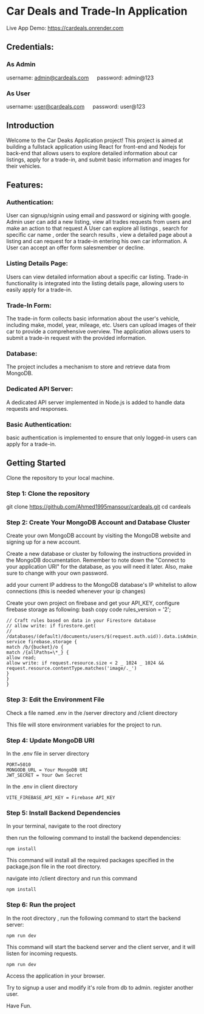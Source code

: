 # Car Deals and Trade-In Application

Live App Demo: https://cardeals.onrender.com

## Credentials:

### As Admin

username: admin@cardeals.com &emsp; password: admin@123

### As User

username: user@cardeals.com &emsp; password: user@123

## Introduction

Welcome to the Car Deaks Application project! This project is aimed at building a fullstack application using React for front-end and Nodejs for back-end that allows users to explore detailed information about car listings, apply for a trade-in, and submit basic information and images for their vehicles.

## Features:

### Authentication:

User can signup/signin using email and password or sigining with google.
Admin user can add a new listing, view all trades requests from users and make an action to that request
A User can explore all listings , search for specific car name , order the search results , view a detailed page about a listing and can request for a trade-in entering his own car information.
A User can accept an offer form salesmember or decline.

### Listing Details Page:

Users can view detailed information about a specific car listing.
Trade-in functionality is integrated into the listing details page, allowing users to easily apply for a trade-in.

### Trade-In Form:

The trade-in form collects basic information about the user's vehicle, including make, model, year, mileage, etc.
Users can upload images of their car to provide a comprehensive overview.
The application allows users to submit a trade-in request with the provided information.

### Database:

The project includes a mechanism to store and retrieve data from MongoDB.

### Dedicated API Server:

A dedicated API server implemented in Node.js is added to handle data requests and responses.

### Basic Authentication:

basic authentication is implemented to ensure that only logged-in users can apply for a trade-in.

## Getting Started

Clone the repository to your local machine.

### Step 1: Clone the repository

git clone https://github.com/Ahmed1995mansour/cardeals.git
cd cardeals

### Step 2: Create Your MongoDB Account and Database Cluster

Create your own MongoDB account by visiting the MongoDB website and signing up for a new account.

Create a new database or cluster by following the instructions provided in the MongoDB documentation. Remember to note down the "Connect to your application URI" for the database, as you will need it later. Also, make sure to change <password> with your own password.

add your current IP address to the MongoDB database's IP whitelist to allow connections (this is needed whenever your ip changes)

Create your own project on firebase and get your API_KEY, configure firebase storage as following:
bash
copy code
rules_version = '2';

```
// Craft rules based on data in your Firestore database
// allow write: if firestore.get(
// /databases/(default)/documents/users/$(request.auth.uid)).data.isAdmin;
service firebase.storage {
match /b/{bucket}/o {
match /{allPaths=\*_} {
allow read;
allow write: if request.resource.size < 2 _ 1024 _ 1024 && request.resource.contentType.matches('image/._')
}
}
}
```

### Step 3: Edit the Environment File

Check a file named .env in the /server directory and /client directory

This file will store environment variables for the project to run.

### Step 4: Update MongoDB URI

In the .env file in server directory

```
PORT=5010
MONGODB_URL = Your MongoDB URI
JWT_SECRET = Your Own Secret
```

In the .env in client directory

```
VITE_FIREBASE_API_KEY = Firebase API_KEY
```

### Step 5: Install Backend Dependencies

In your terminal, navigate to the root directory

then run the following command to install the backend dependencies:

```
npm install
```

This command will install all the required packages specified in the package.json file in the root directory.

navigate into /client directory and run this command

```
npm install
```

### Step 6: Run the project

In the root directory , run the following command to start the backend server:

```
npm run dev
```

This command will start the backend server and the client server, and it will listen for incoming requests.

```
npm run dev
```

Access the application in your browser.

Try to signup a user and modify it's role from db to admin.
register another user.

Have Fun.
